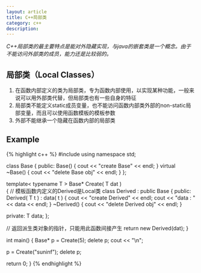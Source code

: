 ```yaml
---
layout: article
title: C++局部类
category: c++
description: 
---
```

*C++局部类的最主要特点是能对外隐藏实现，与java的嵌套类是一个概念。由于不能访问外部类的成员，能力还是比较弱的。*

## 局部类（Local Classes）

1. 在函数内部定义的类为局部类，专为函数内部使用，以实现某种功能，一般来说可以用外部类代替，但局部类也有一些自身的特征
2. 局部类不能定义static成员变量，也不能访问函数内部类外部的non-static局部变量，而且可以使用函数模板的模板参数
3. 外部不能继承一个隐藏在函数内部的局部类

## Example

{% highlight c++ %}
#include <iostream>
using namespace std;

class Base {
public:
  Base() { cout << "create Base" << endl; }
  virtual ~Base() { cout << "delete Base obj" << endl; }
};

template< typename T >
Base* Create( T dat )   
{
  // 模板函数内定义的Derived是Local类
  class Derived : public Base {
  public:
    Derived( T t ) : data( t )
    { 
      cout << "create Derived" << endl;
      cout << "data : " << data << endl;
    }
    ~Derived() { cout << "delete Derived obj" << endl; }

  private:
    T data;
  };

  // 返回派生类对象的指针，只能用此函数间接产生
  return new Derived(dat);
}

int main()
{
  Base* p = Create(5);
  delete p;
  cout << "\n";

  p = Create("suninf");
  delete p;

  return 0;
}
{% endhighlight %}
 
